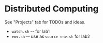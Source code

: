 # Distributed Computing

See "Projects" tab for TODOs and ideas.

- `watch.sh` -- for lab1
- `env.sh` -- use as `source env.sh` for lab2
